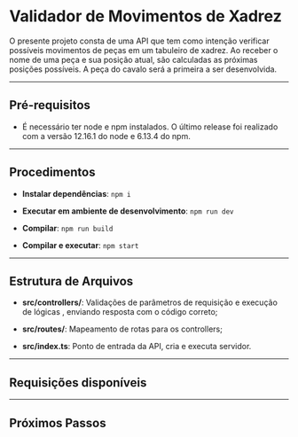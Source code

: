 # Validador de Movimentos de Xadrez

O presente projeto consta de uma API que tem como intenção verificar possíveis movimentos de peças em um tabuleiro de xadrez. Ao receber o nome de uma peça e sua posição atual, são calculadas as próximas posições possíveis. A peça do cavalo será a primeira a ser desenvolvida.

----

## Pré-requisitos

* É necessário ter node e npm instalados. O último release foi realizado com a versão 12.16.1 do node e 6.13.4 do npm.

----

## Procedimentos

* **Instalar dependências**: `npm i`

* **Executar em ambiente de desenvolvimento**: `npm run dev`

* **Compilar**: `npm run build`

* **Compilar e executar**: `npm start`

----

## Estrutura de Arquivos

* **src/controllers/**: Validações de parâmetros de requisição e execução de lógicas , enviando resposta com o código correto;

* **src/routes/**: Mapeamento de rotas para os controllers;

* **src/index.ts**: Ponto de entrada da API, cria e executa servidor.

----

## Requisições disponíveis

----

## Próximos Passos